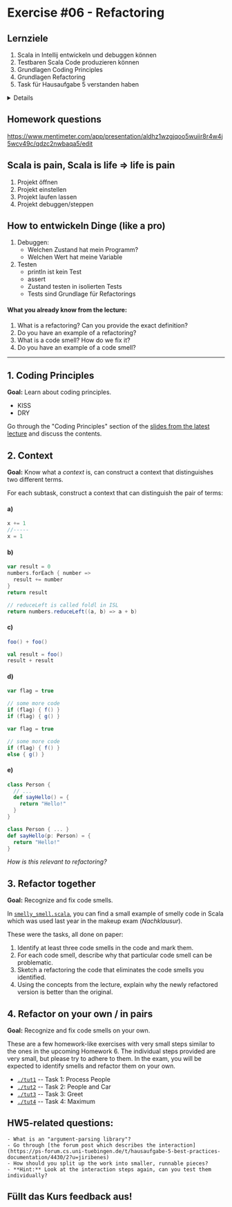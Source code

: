 # Exercise #06 - Refactoring

## Lernziele
1. Scala in Intellij entwickeln und debuggen können
2. Testbaren Scala Code produzieren können
3. Grundlagen Coding Principles
4. Grundlagen Refactoring
5. Task für Hausaufgabe 5 verstanden haben

<details>
Funny things of HWK2

Tested and reviewed locally.

Throughout the code you have changed formatting by creating a space between
the curly brackets and else-if statements. Please revert these changes.
Main.java Line 242: Please do not use capital letters for variables.

Game runs without any issues and as the issue described it, so if you fix above mentioned issues, I can approve.


features should have an acceptance criteria:
a clear and deterministic list of things that must be completed when the feature is done:
- room 2 has "evil monster" npc in it, that can be fought and drops 2 gold coins
- when player uses "rizz", trader NPC lowers price by 20% once

=> reviewer should have a checklist to see if the feature has all 


demonstrate your new features.
give a very precise list on what to do, to see the new feature:
go to room 2 (library), use FIGHT to fight snake
your feature is pointless, if the customer cant see it.


bitte vermeidet anonyme class instanzen.
macht eine eigene, explizite klasse "Sword" mit eigener datei etc.
Mit deiner Implementation von Sword kann man es nur am name erkennen, nicht an der klasse (schlecht)
wiederverwenden kann man es auch nicht.

"item.getName().equalsIgnoreCase("SWORD")"
böse böse böse
das sollte "item instanceOf sword" sein


use randomness = bad, cant control for debugging/testing.
use seeded randomness = good, controllable.


hört auf in hausaufgaben zu denken.
euer feature sollte als standalone funktionieren, und nicht nur halbfertig sein, weil ihr auf irgend ein anderes wartet.

</details>

## Homework questions

https://www.mentimeter.com/app/presentation/aldhz1wzgjqoo5wuiir8r4w4j5wcv49c/qdzc2nwbaqa5/edit

## Scala is pain, Scala is life => life is pain
1. Projekt öffnen
2. Projekt einstellen
3. Projekt laufen lassen
4. Projekt debuggen/steppen

## How to entwickeln Dinge (like a pro)
1. Debuggen: 
    - Welchen Zustand hat mein Programm?
    - Welchen Wert hat meine Variable
2. Testen
    - println ist kein Test
    - assert
    - Zustand testen in isolierten Tests
    - Tests sind Grundlage für Refactorings

#### What you already know from the lecture:

1. What is a refactoring? Can you provide the exact definition?
2. Do you have an example of a refactoring?
3. What is a code smell? How do we fix it?
4. Do you have an example of a code smell?

---

## 1. Coding Principles

**Goal:** Learn about coding principles.

- KISS
- DRY

Go through the "Coding Principles" section of the [slides from the latest lecture](https://ps-forum.cs.uni-tuebingen.de/t/vorlesung-5-refactorings-online/4440) and discuss the contents.

## 2. Context

**Goal:** Know what a _context_ is, can construct a context that distinguishes two different terms.

For each subtask, construct a context that can distinguish the pair of terms:

#### a)
```scala
x += 1
//-----
x = 1
```
 
#### b)
```scala
var result = 0
numbers.forEach { number =>
  result += number
}
return result
```

```scala
// reduceLeft is called foldl in ISL
return numbers.reduceLeft((a, b) => a + b)
```

#### c)
```scala
foo() + foo()
```

```scala
val result = foo()
result + result
```

#### d)
```scala
var flag = true

// some more code
if (flag) { f() }
if (flag) { g() }
```

```scala
var flag = true

// some more code
if (flag) { f() }
else { g() }
```

#### e)
```scala
class Person {
  // ...
  def sayHello() = {
    return "Hello!"
  }
}
```

```scala
class Person { ... }
def sayHello(p: Person) = {
  return "Hello!"
}
```

_How is this relevant to refactoring?_

## 3. Refactor together

**Goal:** Recognize and fix code smells.

In [`smelly_smell.scala`](./tut_06_exercise/smelly_smell.scala), you can find a small example of smelly code in Scala which was used last year in the makeup exam (_Nachklausur_).

These were the tasks, all done on paper:
1. Identify at least three code smells in the code and mark them.
2. For each code smell, describe why that particular code smell can be problematic.
3. Sketch a refactoring the code that eliminates the code smells you identified.
4. Using the concepts from the lecture, explain why the newly refactored version is better than the original.


## 4. Refactor on your own / in pairs

**Goal:** Recognize and fix code smells on your own.

These are a few homework-like exercises with very small steps similar to the ones in the upcoming Homework 6.
The individual steps provided are very small, but please try to adhere to them.
In the exam, you will be expected to identify smells and refactor them on your own.

- [`./tut1`](./tut1) -- Task 1: Process People
- [`./tut2`](./tut2) -- Task 2: People and Car
- [`./tut3`](./tut3) -- Task 3: Greet
- [`./tut4`](./tut4) -- Task 4: Maximum


## HW5-related questions:
    - What is an "argument-parsing library"?
    - Go through [the forum post which describes the interaction](https://ps-forum.cs.uni-tuebingen.de/t/hausaufgabe-5-best-practices-documentation/4430/2?u=jiribenes)
    - How should you split up the work into smaller, runnable pieces?
    - **Hint:** Look at the interaction steps again, can you test them individually?

## Füllt das Kurs feedback aus!